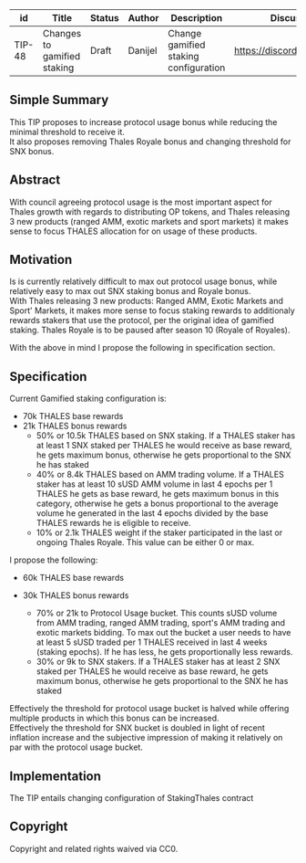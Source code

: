 | id | Title | Status | Author | Description | Discussions to | Created |
| ----------- | ----------- | ----------- | ----------- | ----------- | ----------- | ----------- |
| TIP-48 | Changes to gamified staking | Draft | Danijel| Change gamified staking configuration  | https://discord.gg/rPpPcMXSeU | 2022-05-12
 
## Simple Summary
 
This TIP proposes to increase protocol usage bonus while reducing the minimal threshold to receive it.    
It also proposes removing Thales Royale bonus and changing threshold for SNX bonus.  
 
## Abstract
 
With council agreeing protocol usage is the most important aspect for Thales growth with regards to distributing OP tokens, and Thales releasing 3 new products (ranged AMM, exotic markets and sport markets) it makes sense to focus THALES allocation for on usage of these products.  
 
## Motivation
 
Is is currently relatively difficult to max out protocol usage bonus, while relatively easy to max out SNX staking bonus and Royale bonus.  
With Thales releasing 3 new products: Ranged AMM, Exotic Markets and Sport' Markets, it makes more sense to focus staking rewards to additionaly rewards stakers that use the protocol, per the original idea of gamified staking. 
Thales Royale is to be paused after season 10 (Royale of Royales).  

With the above in mind I propose the following in specification section.   

 
## Specification 

Current Gamified staking configuration is:  
- 70k THALES base rewards  
- 21k THALES bonus rewards  
  - 50% or 10.5k THALES based on SNX staking. If a THALES staker has at least 1 SNX staked per THALES he would receive as base reward, he gets maximum bonus, otherwise he gets proportional to the SNX he has staked     
  - 40% or 8.4k THALES based on AMM trading volume. If a THALES staker has at least 10 sUSD AMM volume in last 4 epochs per 1 THALES he gets as base reward, he gets maximum bonus in this category, otherwise he gets a bonus proportional to the average volume he generated in the last 4 epochs divided by the base THALES rewards he is eligible to receive.      
  - 10% or 2.1k THALES weight if the staker participated in the last or ongoing Thales Royale. This value can be either 0 or max.  
  
I propose the following:  
- 60k THALES base rewards  
- 30k THALES bonus rewards
  
    - 70% or  21k to Protocol Usage bucket. This counts sUSD volume from AMM trading, ranged AMM trading, sport's AMM trading and exotic markets bidding. To max out the bucket a user needs to have at least 5 sUSD traded per 1 THALES received in last 4 weeks (staking epochs).  If he has less, he gets proportionally less rewards.
    - 30% or 9k to SNX stakers.   If a THALES staker has at least 2 SNX staked per THALES he would receive as base reward, he gets maximum bonus, otherwise he gets proportional to the SNX he has staked  
    
Effectively the threshold for protocol usage bucket is halved while offering multiple products in which this bonus can be increased.  
Effectively the threshold for SNX bucket is doubled in light of recent inflation increase and the subjective impression of making it relatively on par with the protocol usage bucket.    
 

## Implementation
The TIP entails changing configuration of StakingThales contract
 
## Copyright
 
Copyright and related rights waived via CC0.

